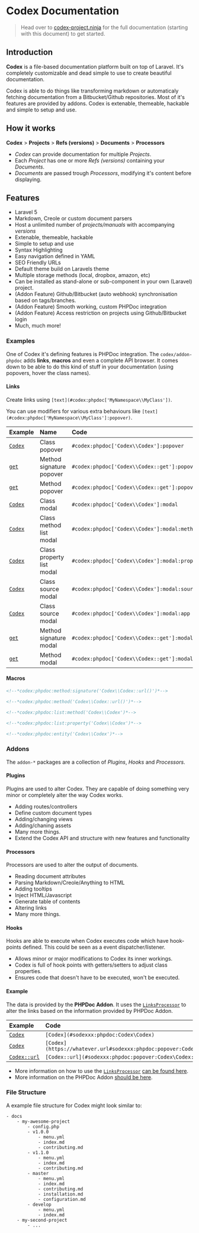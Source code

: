 <!---
title: Overview
subtitle: Codex Documentation
buttons:
  type: buttons
  buttons:    
    github: 
      text: Github
      icon: fa fa-github    
      attr:
          href: https://github.com/codex-project/codex
          target: _blank
    packagist:
      text: Packagist
      attr:    
          href: https://packagist.org/packages/codex
          target: _blank
-->


# Codex Documentation

<!--*codex:general:hide*-->

> Head over to [codex-project.ninja](http://codex-project.ninja) for the full documentation (starting with this document) to get started.

<!--*codex:/general:hide*-->


<!--*codex:phpdoc:method_signature('Codex\\Codex::url()')*-->

## Introduction
**Codex** is a file-based documentation platform built on top of Laravel. It's completely customizable and dead simple to use to create beautiful documentation.

Codex is able to do things like transforming markdown or automaticaly fetching documentation from a Bitbucket/Github repositories.
Most of it's features are provided by addons. Codex is extenable, themeable, hackable and simple to setup and use.

## How it works

**Codex** > **Projects** > **Refs (versions)** > **Documents** > **Processors**

- _Codex_ can provide documentation for multiple _Projects_.
- Each _Project_ has one or more _Refs (versions)_ containing your _Documents_.
- _Documents_ are passed trough _Processors_, modifying it's content before displaying.

## Features
- Laravel 5
- Markdown, Creole or custom document parsers
- Host a unlimited number of _projects/manuals_ with accompanying _versions_
- Extenable, themeable, hackable 
- Simple to setup and use
- Syntax Highlighting
- Easy navigation defined in YAML
- SEO Friendly URLs
- Default theme build on Laravels theme
- Multiple storage methods (local, dropbox, amazon, etc)
- Can be installed as stand-alone or sub-component in your own (Laravel) project.
- (Addon Feature) Github/Bitbucket (auto webhook) synchronisation based on tags/branches. 
- (Addon Feature) Smooth working, custom PHPDoc integration
- (Addon Feature) Access restriction on projects using Github/Bitbucket login
- Much, much more!

### Examples
One of Codex it's defining features is PHPDoc integration.
The `codex/addon-phpdoc` adds **links**, **macros** and even a complete API browser.
It comes down to be able to do this kind of stuff in your documentation (using popovers, hover the class names).


#### Links
Create links using `[text](#codex:phpdoc['MyNamespace\\MyClass'])`.

You can use modifiers for various extra behaviours like `[text](#codex:phpdoc['MyNamespace\\MyClass']:popover)`.

| Example | Name | Code |
|:--------|:-----|:-----|
| [`Codex`](../index.md#codex:phpdoc['Codex\\Codex']:popover) | Class popover | `#codex:phpdoc['Codex\\Codex']:popover` |
| [`get`](../index.md#codex:phpdoc['Codex\\Codex::get']:popover:signature) | Method signature popover | `#codex:phpdoc['Codex\\Codex::get']:popover:signature` |
| [`get`](../index.md#codex:phpdoc['Codex\\Codex::get']:popover) | Method popover | `#codex:phpdoc['Codex\\Codex::get']:popover` |
| [`Codex`](../index.md#codex:phpdoc['Codex\\Codex']:modal) | Class modal | `#codex:phpdoc['Codex\\Codex']:modal` |
| [`Codex`](../index.md#codex:phpdoc['Codex\\Codex']:modal:method-list) | Class method list modal | `#codex:phpdoc['Codex\\Codex']:modal:method-list` |
| [`Codex`](../index.md#codex:phpdoc['Codex\\Codex']:modal:property-list) | Class property list modal | `#codex:phpdoc['Codex\\Codex']:modal:property-list` |
| [`Codex`](../index.md#codex:phpdoc['Codex\\Codex']:modal:source) | Class source modal | `#codex:phpdoc['Codex\\Codex']:modal:source` |
| [`Codex`](../index.md#codex:phpdoc['Codex\\Codex']:modal:modal-full:app) | Class source modal | `#codex:phpdoc['Codex\\Codex']:modal:app` |
| [`get`](../index.md#codex:phpdoc['Codex\\Codex::get']:modal:signature) | Method signature modal | `#codex:phpdoc['Codex\\Codex::get']:modal:signature` |
| [`get`](../index.md#codex:phpdoc['Codex\\Codex::get']:modal) | Method modal | `#codex:phpdoc['Codex\\Codex::get']:modal` |




#### Macros
```markdown
<!--*codex:phpdoc:method:signature('Codex\\Codex::url()')*-->
```
<!--*codex:phpdoc:method:signature('Codex\\Codex::url()')*-->


```markdown
<!--*codex:phpdoc:method('Codex\\Codex::url()')*-->
```
<!--*codex:phpdoc:method('Codex\\Codex::url()')*-->


```markdown
<!--*codex:phpdoc:list:method('Codex\\Codex')*-->
```
<!--*codex:phpdoc:list:method('Codex\\Codex')*-->


```markdown
<!--*codex:phpdoc:list:property('Codex\\Codex')*-->
```
<!--*codex:phpdoc:list:property('Codex\\Codex')*-->



```markdown
<!--*codex:phpdoc:entity('Codex\\Codex')*-->
```
<!--*codex:phpdoc:entity('Codex\\Codex')*-->




### Addons
The `addon-*` packages are a collection of _Plugins_, _Hooks_ and _Processors_.



#### Plugins
Plugins are used to alter Codex. They are capable of doing something very minor or completely alter the way Codex works. 


- Adding routes/controllers
- Define custom document types
- Adding/changing views
- Adding/chaning assets
- Many more things.
- Extend the Codex API and structure with new features and functionality


#### Processors
Processors are used to alter the output of documents. 
 
- Reading document attributes
- Parsing Markdown/Creole/Anything to HTML
- Adding tooltips
- Inject HTML/Javascript
- Generate table of contents
- Altering links
- Many more things.  


#### Hooks
Hooks are able to execute when Codex executes code which have hook-points defined. This could be seen as a event dispatcher/listener.

- Allows minor or major modifications to Codex its inner workings.
- Codex is full of hook points with getters/setters to adjust class properties.
- Ensures code that doesn't have to be executed, won't be executed.


#### Example
The data is provided by the **PHPDoc Addon**. It uses the [`LinksProcessor`](../index.md#sodexxx:phpdoc:popover:Codex\Processors\LinksProcessor)
to alter the links based on the information provided by PHPDoc Addon. 

| Example                                                          | Code                                                             |
|:-----------------------------------------------------------------|:-----------------------------------------------------------------|
| [`Codex`](../index.md#sodexxx:phpdoc:Codex\Codex)                  | `[Codex](#sodexxx:phpdoc:Codex\Codex)`                             |
| [`Codex`](https://whatever.url#sodexxx:phpdoc:popover:Codex\Codex) | `[Codex](https://whatever.url#sodexxx:phpdoc:popover:Codex\Codex)` |
| [`Codex::url`](../index.md#sodexxx:phpdoc:popover:Codex\Codex:url) | `[Codex::url](#sodexxx:phpdoc:popover:Codex\Codex:url)`            |



- More information on how to use the [`LinksProcessor`](../index.md#sodexxx:phpdoc:popover:Codex\Processors\LinksProcessor) [can be found here](develop/processors/links.md).
- More information on the PHPDoc Addon [should be here](addons/phpdoc.md).


### File Structure
A example file structure for Codex might look similar to: 
```
- docs
    - my-awesome-project
        - config.php
        - v1.0.0
            - menu.yml
            - index.md
            - contributing.md
        - v1.1.0
            - menu.yml
            - index.md
            - contributing.md
        - master
            - menu.yml
            - index.md
            - contributing.md
            - installation.md
            - configuration.md
        - develop
            - menu.yml
            - index.md
    - my-second-project
        - ...
```

